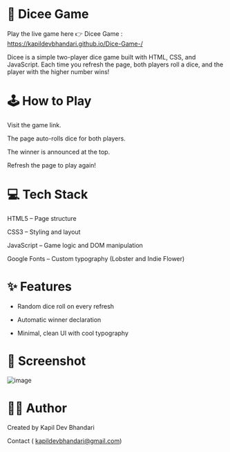 # 🎲 Dicee Game
Play the live game here 👉 Dicee Game : https://kapildevbhandari.github.io/Dice-Game-/

Dicee is a simple two-player dice game built with HTML, CSS, and JavaScript. Each time you refresh the page, both players roll a dice, and the player with the higher number wins!

# 🕹️ How to Play
Visit the game link.

The page auto-rolls dice for both players.

The winner is announced at the top.

Refresh the page to play again!

# 💻 Tech Stack
HTML5 – Page structure

CSS3 – Styling and layout

JavaScript – Game logic and DOM manipulation

Google Fonts – Custom typography (Lobster and Indie Flower)


# ✨ Features
* Random dice roll on every refresh

* Automatic winner declaration

* Minimal, clean UI with cool typography

# 📸 Screenshot

![image](https://github.com/user-attachments/assets/71e4c915-ec40-4ecd-8ba4-aeb20f39a746)

# 🙋‍♂️ Author
Created by Kapil Dev Bhandari 

Contact ( kapildevbhandari@gmail.com)

